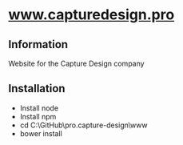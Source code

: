 # www.capturedesign.pro
## Information
Website for the Capture Design company

## Installation
* Install node
* Install npm
* cd C:\GitHub\pro.capture-design\www
* bower install
